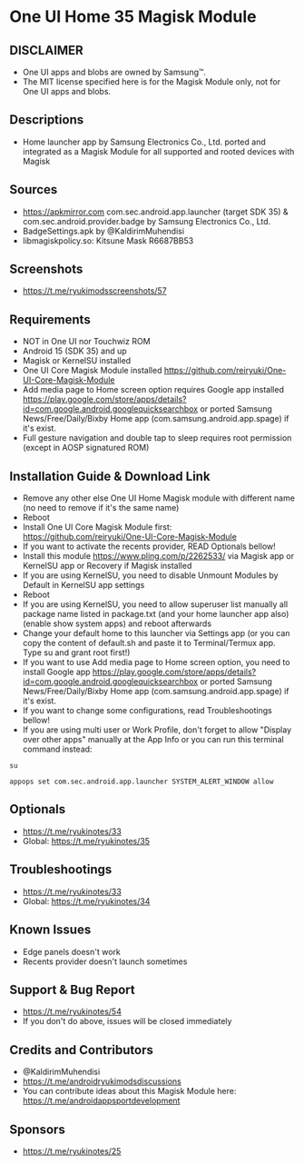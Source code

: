 # One UI Home 35 Magisk Module

## DISCLAIMER
- One UI apps and blobs are owned by Samsung™.
- The MIT license specified here is for the Magisk Module only, not for One UI apps and blobs.

## Descriptions
- Home launcher app by Samsung Electronics Co., Ltd. ported and integrated as a Magisk Module for all supported and rooted devices with Magisk

## Sources
- https://apkmirror.com com.sec.android.app.launcher (target SDK 35) & com.sec.android.provider.badge by Samsung Electronics Co., Ltd.
- BadgeSettings.apk by @KaldirimMuhendisi
- libmagiskpolicy.so: Kitsune Mask R6687BB53

## Screenshots
- https://t.me/ryukimodsscreenshots/57

## Requirements
- NOT in One UI nor Touchwiz ROM
- Android 15 (SDK 35) and up
- Magisk or KernelSU installed
- One UI Core Magisk Module installed https://github.com/reiryuki/One-UI-Core-Magisk-Module
- Add media page to Home screen option requires Google app installed https://play.google.com/store/apps/details?id=com.google.android.googlequicksearchbox or ported Samsung News/Free/Daily/Bixby Home app (com.samsung.android.app.spage) if it's exist.
- Full gesture navigation and double tap to sleep requires root permission (except in AOSP signatured ROM)

## Installation Guide & Download Link
- Remove any other else One UI Home Magisk module with different name (no need to remove if it's the same name)
- Reboot
- Install One UI Core Magisk Module first: https://github.com/reiryuki/One-UI-Core-Magisk-Module
- If you want to activate the recents provider, READ Optionals bellow!
- Install this module https://www.pling.com/p/2262533/ via Magisk app or KernelSU app or Recovery if Magisk installed
- If you are using KernelSU, you need to disable Unmount Modules by Default in KernelSU app settings
- Reboot
- If you are using KernelSU, you need to allow superuser list manually all package name listed in package.txt (and your home launcher app also) (enable show system apps) and reboot afterwards
- Change your default home to this launcher via Settings app (or you can copy the content of default.sh and paste it to Terminal/Termux app. Type su and grant root first!)
- If you want to use Add media page to Home screen option, you need to install Google app https://play.google.com/store/apps/details?id=com.google.android.googlequicksearchbox or ported Samsung News/Free/Daily/Bixby Home app (com.samsung.android.app.spage) if it's exist.
- If you want to change some configurations, read Troubleshootings bellow!
- If you are using multi user or Work Profile, don't forget to allow "Display over other apps" manually at the App Info or you can run this terminal command instead:

`su`

`appops set com.sec.android.app.launcher SYSTEM_ALERT_WINDOW allow`


## Optionals
- https://t.me/ryukinotes/33
- Global: https://t.me/ryukinotes/35

## Troubleshootings
- https://t.me/ryukinotes/33
- Global: https://t.me/ryukinotes/34

## Known Issues
- Edge panels doesn't work
- Recents provider doesn't launch sometimes

## Support & Bug Report
- https://t.me/ryukinotes/54
- If you don't do above, issues will be closed immediately

## Credits and Contributors
- @KaldirimMuhendisi
- https://t.me/androidryukimodsdiscussions
- You can contribute ideas about this Magisk Module here: https://t.me/androidappsportdevelopment

## Sponsors
- https://t.me/ryukinotes/25


